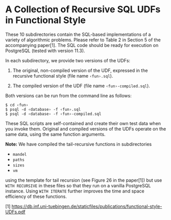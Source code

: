 # A Collection of Recursive SQL UDFs in Functional Style

These 10 subdirectories contain the SQL-based implementations of
a variety of algorithmic problems.  Please refer to Table 2 in
Section 5 of the accompanying paper[1].  The SQL code should be
ready for execution on PostgreSQL (tested with
version 11.3).

In each subdirectory, we provide two versions of the UDFs:

1. The original, non-compiled version of the UDF, expressed in the recursive
   functional style (file name `‹fun›.sql`).

2. The compiled version of the UDF (file name `‹fun›-compiled.sql`).

Both versions can be run from the command line as follows:

~~~
$ cd ‹fun›
$ psql -d ‹database› -f ‹fun›.sql
$ psql -d ‹database› -f ‹fun›-compiled.sql
~~~

These SQL scripts are self-contained and create their own test
data when you invoke them.  Original and compiled versions
of the UDFs operate on the same data, using the same function
arguments.

**Note:** 
We have compiled the tail-recursive functions in subdirectories

- `mandel`
- `paths`
- `sizes`
- `vm`

using the template for tail recursion (see Figure 26 in the paper[1]) but
use `WITH RECURSIVE` in these files so that they run on a vanilla PostgreSQL
instance.  Using `WITH ITERATE` further improves the time and
space efficiency of these functions.

[1] https://db.inf.uni-tuebingen.de/staticfiles/publications/functional-style-UDFs.pdf

